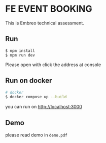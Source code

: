 # FE EVENT BOOKING
This is Embreo technical assessment.

## Run
```
$ npm install
$ npm run dev
```
Please open with click the address at console

## Run on docker

```bash
# docker
$ docker compose up --build
```
you can run on [http://localhost:3000](http://localhost:3000)

## Demo

please read demo in `demo.pdf`
